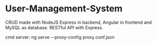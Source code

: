 # User-Management-System
CRUD made with NodeJS Express in backend, Angular in frontend and MySQL as database. RESTful API with Express.

cmd server: ng serve --proxy-config proxy.conf.json
